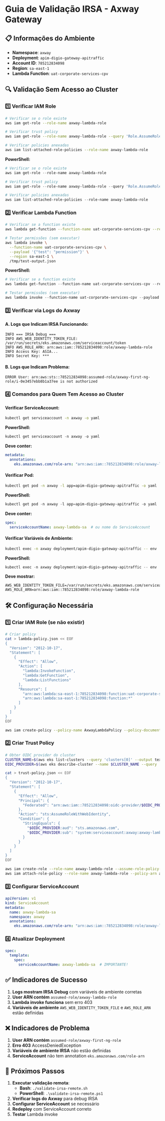 # Guia de Validação IRSA - Axway Gateway

## 📋 Informações do Ambiente
- **Namespace**: `axway`
- **Deployment**: `apim-digio-gateway-apitraffic`
- **Account ID**: `785212834098`
- **Region**: `sa-east-1`
- **Lambda Function**: `uat-corporate-services-cpv`

## 🔍 Validação Sem Acesso ao Cluster

### 1️⃣ Verificar IAM Role
```bash
# Verificar se o role existe
aws iam get-role --role-name axway-lambda-role

# Verificar trust policy
aws iam get-role --role-name axway-lambda-role --query 'Role.AssumeRolePolicyDocument' --output json

# Verificar policies anexadas
aws iam list-attached-role-policies --role-name axway-lambda-role
```

**PowerShell:**
```powershell
# Verificar se o role existe
aws iam get-role --role-name axway-lambda-role

# Verificar trust policy
aws iam get-role --role-name axway-lambda-role --query 'Role.AssumeRolePolicyDocument' --output json

# Verificar policies anexadas
aws iam list-attached-role-policies --role-name axway-lambda-role
```

### 2️⃣ Verificar Lambda Function
```bash
# Verificar se a function existe
aws lambda get-function --function-name uat-corporate-services-cpv --region sa-east-1

# Testar permissões (sem executar)
aws lambda invoke \
  --function-name uat-corporate-services-cpv \
  --payload '{"test": "permission"}' \
  --region sa-east-1 \
  /tmp/test-output.json
```

**PowerShell:**
```powershell
# Verificar se a function existe
aws lambda get-function --function-name uat-corporate-services-cpv --region sa-east-1

# Testar permissões (sem executar)
aws lambda invoke --function-name uat-corporate-services-cpv --payload '{"test": "permission"}' --region sa-east-1 /tmp/test-output.json
```

### 3️⃣ Verificar via Logs do Axway

#### A. Logs que Indicam IRSA Funcionando:
```
INFO === IRSA Debug ===
INFO AWS_WEB_IDENTITY_TOKEN_FILE: /var/run/secrets/eks.amazonaws.com/serviceaccount/token
INFO AWS_ROLE_ARN: arn:aws:iam::785212834098:role/axway-lambda-role
INFO Access Key: ASIA...
INFO Secret Key: ***
```

#### B. Logs que Indicam Problema:
```
ERROR User: arn:aws:sts::785212834098:assumed-role/axway-first-ng-role/i-0e3457ebb8b1a37ee is not authorized
```

### 4️⃣ Comandos para Quem Tem Acesso ao Cluster

#### Verificar ServiceAccount:
```bash
kubectl get serviceaccount -n axway -o yaml
```

**PowerShell:**
```powershell
kubectl get serviceaccount -n axway -o yaml
```

**Deve conter:**
```yaml
metadata:
  annotations:
    eks.amazonaws.com/role-arn: "arn:aws:iam::785212834098:role/axway-lambda-role"
```

#### Verificar Pod:
```bash
kubectl get pod -n axway -l app=apim-digio-gateway-apitraffic -o yaml
```

**PowerShell:**
```powershell
kubectl get pod -n axway -l app=apim-digio-gateway-apitraffic -o yaml
```

**Deve conter:**
```yaml
spec:
  serviceAccountName: axway-lambda-sa  # ou nome do ServiceAccount
```

#### Verificar Variáveis de Ambiente:
```bash
kubectl exec -n axway deployment/apim-digio-gateway-apitraffic -- env | grep -E "(AWS_|IRSA)"
```

**PowerShell:**
```powershell
kubectl exec -n axway deployment/apim-digio-gateway-apitraffic -- env | Select-String "(AWS_|IRSA)"
```

**Deve mostrar:**
```
AWS_WEB_IDENTITY_TOKEN_FILE=/var/run/secrets/eks.amazonaws.com/serviceaccount/token
AWS_ROLE_ARN=arn:aws:iam::785212834098:role/axway-lambda-role
```

## 🛠️ Configuração Necessária

### 1️⃣ Criar IAM Role (se não existir)
```bash
# Criar policy
cat > lambda-policy.json << EOF
{
  "Version": "2012-10-17",
  "Statement": [
    {
      "Effect": "Allow",
      "Action": [
        "lambda:InvokeFunction",
        "lambda:GetFunction",
        "lambda:ListFunctions"
      ],
      "Resource": [
        "arn:aws:lambda:sa-east-1:785212834098:function:uat-corporate-services-cpv",
        "arn:aws:lambda:sa-east-1:785212834098:function:*"
      ]
    }
  ]
}
EOF

aws iam create-policy --policy-name AxwayLambdaPolicy --policy-document file://lambda-policy.json
```

### 2️⃣ Criar Trust Policy
```bash
# Obter OIDC provider do cluster
CLUSTER_NAME=$(aws eks list-clusters --query 'clusters[0]' --output text)
OIDC_PROVIDER=$(aws eks describe-cluster --name $CLUSTER_NAME --query 'cluster.identity.oidc.issuer' --output text | sed 's/https:\/\///')

cat > trust-policy.json << EOF
{
  "Version": "2012-10-17",
  "Statement": [
    {
      "Effect": "Allow",
      "Principal": {
        "Federated": "arn:aws:iam::785212834098:oidc-provider/$OIDC_PROVIDER"
      },
      "Action": "sts:AssumeRoleWithWebIdentity",
      "Condition": {
        "StringEquals": {
          "$OIDC_PROVIDER:aud": "sts.amazonaws.com",
          "$OIDC_PROVIDER:sub": "system:serviceaccount:axway:axway-lambda-sa"
        }
      }
    }
  ]
}
EOF

aws iam create-role --role-name axway-lambda-role --assume-role-policy-document file://trust-policy.json
aws iam attach-role-policy --role-name axway-lambda-role --policy-arn arn:aws:iam::785212834098:policy/AxwayLambdaPolicy
```

### 3️⃣ Configurar ServiceAccount
```yaml
apiVersion: v1
kind: ServiceAccount
metadata:
  name: axway-lambda-sa
  namespace: axway
  annotations:
    eks.amazonaws.com/role-arn: "arn:aws:iam::785212834098:role/axway-lambda-role"
```

### 4️⃣ Atualizar Deployment
```yaml
spec:
  template:
    spec:
      serviceAccountName: axway-lambda-sa  # IMPORTANTE!
```

## ✅ Indicadores de Sucesso

1. **Logs mostram IRSA Debug** com variáveis de ambiente corretas
2. **User ARN contém** `assumed-role/axway-lambda-role`
3. **Lambda invoke funciona** sem erro 403
4. **Variáveis de ambiente** `AWS_WEB_IDENTITY_TOKEN_FILE` e `AWS_ROLE_ARN` estão definidas

## ❌ Indicadores de Problema

1. **User ARN contém** `assumed-role/axway-first-ng-role`
2. **Erro 403** AccessDeniedException
3. **Variáveis de ambiente IRSA** não estão definidas
4. **ServiceAccount** não tem annotation `eks.amazonaws.com/role-arn`

## 🚀 Próximos Passos

1. **Executar validação remota**: 
   - **Bash**: `./validate-irsa-remote.sh`
   - **PowerShell**: `.\validate-irsa-remote.ps1`
2. **Verificar logs do Axway** para debug IRSA
3. **Configurar ServiceAccount** se necessário
4. **Redeploy** com ServiceAccount correto
5. **Testar** Lambda invoke 